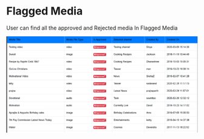 # Flagged Media

User can find all the approved and Rejected media In Flagged Media

![](../.gitbook/assets/image%20%2841%29.png)



